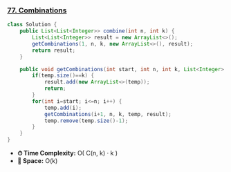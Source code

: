 ### [77. Combinations](https://leetcode.com/problems/combinations/description/)

```java
class Solution {
    public List<List<Integer>> combine(int n, int k) {
        List<List<Integer>> result = new ArrayList<>();
        getCombinations(1, n, k, new ArrayList<>(), result);
        return result;
    }

    public void getCombinations(int start, int n, int k, List<Integer> temp, List<List<Integer>> result) {
        if(temp.size()==k) {
            result.add(new ArrayList<>(temp));
            return;
        }
        for(int i=start; i<=n; i++) {
            temp.add(i);
            getCombinations(i+1, n, k, temp, result);
            temp.remove(temp.size()-1);
        }
    }
}
```
- **⏱ Time Complexity:** O( C(n, k) · k )
- **💾 Space:**  O(k)